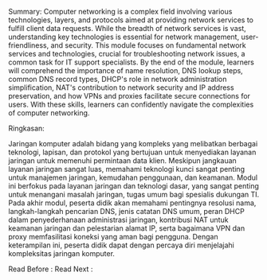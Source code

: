Summary:
Computer networking is a complex field involving various technologies, layers, and protocols aimed at providing network services to fulfill client data requests. While the breadth of network services is vast, understanding key technologies is essential for network management, user-friendliness, and security. This module focuses on fundamental network services and technologies, crucial for troubleshooting network issues, a common task for IT support specialists. By the end of the module, learners will comprehend the importance of name resolution, DNS lookup steps, common DNS record types, DHCP's role in network administration simplification, NAT's contribution to network security and IP address preservation, and how VPNs and proxies facilitate secure connections for users. With these skills, learners can confidently navigate the complexities of computer networking.

Ringkasan:

Jaringan komputer adalah bidang yang kompleks yang melibatkan berbagai teknologi, lapisan, dan protokol yang bertujuan untuk menyediakan layanan jaringan untuk memenuhi permintaan data klien. Meskipun jangkauan layanan jaringan sangat luas, memahami teknologi kunci sangat penting untuk manajemen jaringan, kemudahan penggunaan, dan keamanan. Modul ini berfokus pada layanan jaringan dan teknologi dasar, yang sangat penting untuk menangani masalah jaringan, tugas umum bagi spesialis dukungan TI. Pada akhir modul, peserta didik akan memahami pentingnya resolusi nama, langkah-langkah pencarian DNS, jenis catatan DNS umum, peran DHCP dalam penyederhanaan administrasi jaringan, kontribusi NAT untuk keamanan jaringan dan pelestarian alamat IP, serta bagaimana VPN dan proxy memfasilitasi koneksi yang aman bagi pengguna. Dengan keterampilan ini, peserta didik dapat dengan percaya diri menjelajahi kompleksitas jaringan komputer.

Read Before : 
Read Next :  